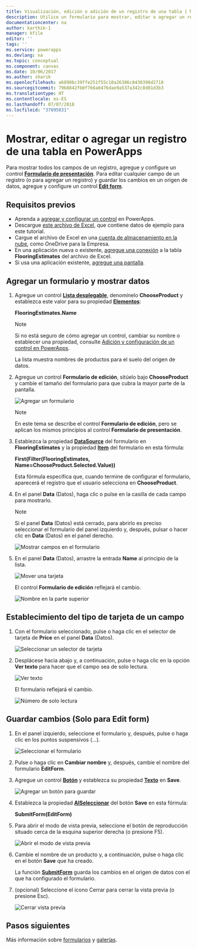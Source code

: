 ```yaml
---
title: Visualización, edición o adición de un registro de una tabla | Microsoft Docs
description: Utilice un formulario para mostrar, editar o agregar un registro de una tabla en el origen de datos.
documentationcenter: na
author: karthik-1
manager: kfile
editor: ''
tags: ''
ms.service: powerapps
ms.devlang: na
ms.topic: conceptual
ms.component: canvas
ms.date: 10/06/2017
ms.author: sharik
ms.openlocfilehash: a68986c39ffe251f55c10a26386c8430398d2718
ms.sourcegitcommit: 79b8842fb0f766a0476dae9a537a342c8d81d3b3
ms.translationtype: HT
ms.contentlocale: es-ES
ms.lasthandoff: 07/07/2018
ms.locfileid: "37895831"
---
```

# <a name="show-edit-or-add-a-record-from-a-table-in-powerapps"></a>Mostrar, editar o agregar un registro de una tabla en PowerApps
Para mostrar todos los campos de un registro, agregue y configure un control **[Formulario de presentación](controls/control-form-detail.md)**. Para editar cualquier campo de un registro (o para agregar un registro) y guardar los cambios en un origen de datos, agregue y configure un control **[Edit form](controls/control-form-detail.md)**.

## <a name="prerequisites"></a>Requisitos previos

* Aprenda a [agregar y configurar un control](add-configure-controls.md) en PowerApps.
* Descargue [este archivo de Excel](https://az787822.vo.msecnd.net/documentation/get-started-from-data/FlooringEstimates.xlsx), que contiene datos de ejemplo para este tutorial.
* Cargue el archivo de Excel en una [cuenta de almacenamiento en la nube](connections/cloud-storage-blob-connections.md), como OneDrive para la Empresa.
* En una aplicación nueva o existente, [agregue una conexión](add-data-connection.md) a la tabla **FlooringEstimates** del archivo de Excel.
* Si usa una aplicación existente, [agregue una pantalla](add-screen-context-variables.md).

## <a name="add-a-form-and-show-data"></a>Agregar un formulario y mostrar datos
1. Agregue un control **[Lista desplegable](controls/control-drop-down.md)**, denomínelo **ChooseProduct** y establezca este valor para su propiedad **[Elementos](controls/properties-core.md)**:

    **FlooringEstimates.Name**

    > [!NOTE]
   > Si no está seguro de cómo agregar un control, cambiar su nombre o establecer una propiedad, consulte [Adición y configuración de un control en PowerApps](add-configure-controls.md).

    La lista muestra nombres de productos para el suelo del origen de datos.

2. Agregue un control **Formulario de edición**, sitúelo bajo **ChooseProduct** y cambie el tamaño del formulario para que cubra la mayor parte de la pantalla.

    ![Agregar un formulario](./media/add-form/add-a-form.png)

    > [!NOTE]
   > En este tema se describe el control **Formulario de edición**, pero se aplican los mismos principios al control **Formulario de presentación**.

3. Establezca la propiedad **[DataSource](controls/control-form-detail.md)** del formulario en **FlooringEstimates** y la propiedad **[Item](controls/control-form-detail.md)** del formulario en esta fórmula:

   **First(Filter(FlooringEstimates, Name=ChooseProduct.Selected.Value))**

   Esta fórmula especifica que, cuando termine de configurar el formulario, aparecerá el registro que el usuario selecciona en **ChooseProduct**.

4. En el panel **Data** (Datos), haga clic o pulse en la casilla de cada campo para mostrarlo.

    > [!NOTE]
   > Si el panel **Data** (Datos) está cerrado, para abrirlo es preciso seleccionar el formulario del panel izquierdo y, después, pulsar o hacer clic en **Data** (Datos) en el panel derecho.

    ![Mostrar campos en el formulario](./media/add-form/checkbox.png)

5. En el panel **Data** (Datos), arrastre la entrada **Name** al principio de la lista.

    ![Mover una tarjeta](./media/add-form/drag-field.png)

    El control **Formulario de edición** reflejará el cambio.

    ![Nombre en la parte superior](./media/add-form/move-card-form.png)

## <a name="set-the-card-type-for-a-field"></a>Establecimiento del tipo de tarjeta de un campo
1. Con el formulario seleccionado, pulse o haga clic en el selector de tarjeta de **Price** en el panel **Data** (Datos).

    ![Seleccionar un selector de tarjeta](./media/add-form/price-card2.png)

2. Desplácese hacia abajo y, a continuación, pulse o haga clic en la opción **Ver texto** para hacer que el campo sea de solo lectura.

    ![Ver texto](./media/add-form/view-text.png)

    El formulario reflejará el cambio.

    ![Número de solo lectura](./media/add-form/read-only.png)  

## <a name="edit-form-only-save-changes"></a>Guardar cambios (Solo para Edit form)
1. En el panel izquierdo, seleccione el formulario y, después, pulse o haga clic en los puntos suspensivos (...).

   ![Seleccionar el formulario](./media/add-form/select-form.png)

2. Pulse o haga clic en **Cambiar nombre** y, después, cambie el nombre del formulario **EditForm**.

3. Agregue un control **[Botón](controls/control-button.md)** y establezca su propiedad **[Texto](controls/properties-core.md)** en **Save**.

    ![Agregar un botón para guardar](./media/add-form/save-button.png)  

4. Establezca la propiedad **[AlSeleccionar](controls/properties-core.md)** del botón **Save** en esta fórmula:

   **SubmitForm(EditForm)**

5. Para abrir el modo de vista previa, seleccione el botón de reproducción situado cerca de la esquina superior derecha (o presione F5).

    ![Abrir el modo de vista previa](./media/add-form/open-preview.png)

6. Cambie el nombre de un producto y, a continuación, pulse o haga clic en el botón **Save** que ha creado.

    La función **[SubmitForm](functions/function-form.md)** guarda los cambios en el origen de datos con el que ha configurado el formulario.

7. (opcional) Seleccione el icono Cerrar para cerrar la vista previa (o presione Esc).

    ![Cerrar vista previa](./media/add-form/close-preview.png)

## <a name="next-steps"></a>Pasos siguientes
Más información sobre [formularios](working-with-forms.md) y [galerías](working-with-formulas.md).
